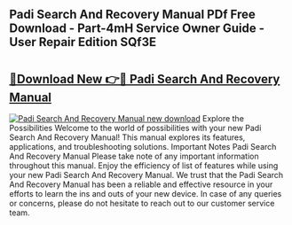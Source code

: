 ## Padi Search And Recovery Manual PDf Free Download - Part-4mH Service Owner Guide - User Repair Edition SQf3E

# <h2><a href="http://cf25317.oget.top/?id=Padi+Search+And+Recovery+Manual">🔗Download New 👉🔴 Padi Search And Recovery Manual</a></h2>

[![Padi Search And Recovery Manual new download](https://i.imgur.com/5g1atiW.png)](http://cf25317.oget.top/?id=Padi+Search+And+Recovery+Manual)
Explore the Possibilities Welcome to the world of possibilities with your new Padi Search And Recovery Manual! This manual explores its features, applications, and troubleshooting solutions. Important Notes Padi Search And Recovery Manual Please take note of any important information throughout this manual. Enjoy the efficiency of list of features while using your new Padi Search And Recovery Manual. We trust that the Padi Search And Recovery Manual has been a reliable and effective resource in your efforts to learn the ins and outs of your new device. In case of any queries or concerns, please do not hesitate to reach out to our customer service team.
